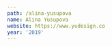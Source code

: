 ```yaml
---
path: /alina-yusupova
name: Alina Yusupova
website: https://www.yudesign.co
year: '2019'
---
```

